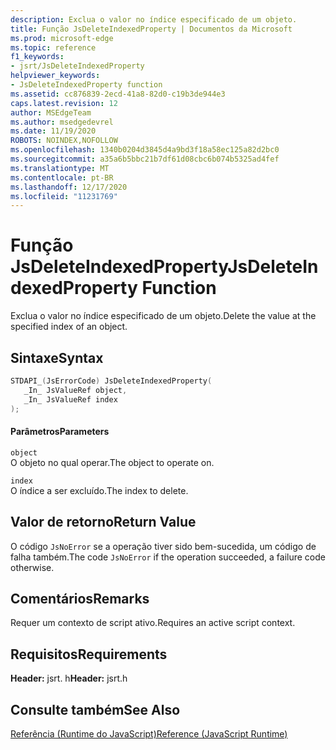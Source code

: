 ```yaml
---
description: Exclua o valor no índice especificado de um objeto.
title: Função JsDeleteIndexedProperty | Documentos da Microsoft
ms.prod: microsoft-edge
ms.topic: reference
f1_keywords:
- jsrt/JsDeleteIndexedProperty
helpviewer_keywords:
- JsDeleteIndexedProperty function
ms.assetid: cc876839-2ecd-41a8-82d0-c19b3de944e3
caps.latest.revision: 12
author: MSEdgeTeam
ms.author: msedgedevrel
ms.date: 11/19/2020
ROBOTS: NOINDEX,NOFOLLOW
ms.openlocfilehash: 1340b0204d3845d4a9bd3f18a58ec125a82d2bc0
ms.sourcegitcommit: a35a6b5bbc21b7df61d08cbc6b074b5325ad4fef
ms.translationtype: MT
ms.contentlocale: pt-BR
ms.lasthandoff: 12/17/2020
ms.locfileid: "11231769"
---
```

# <span data-ttu-id="971b4-103">Função JsDeleteIndexedProperty</span><span class="sxs-lookup"><span data-stu-id="971b4-103">JsDeleteIndexedProperty Function</span></span>

<span data-ttu-id="971b4-104">Exclua o valor no índice especificado de um objeto.</span><span class="sxs-lookup"><span data-stu-id="971b4-104">Delete the value at the specified index of an object.</span></span>  
  
## <span data-ttu-id="971b4-105">Sintaxe</span><span class="sxs-lookup"><span data-stu-id="971b4-105">Syntax</span></span>  
  
```cpp  
STDAPI_(JsErrorCode) JsDeleteIndexedProperty(  
   _In_ JsValueRef object,  
   _In_ JsValueRef index  
);  
```  
  
#### <span data-ttu-id="971b4-106">Parâmetros</span><span class="sxs-lookup"><span data-stu-id="971b4-106">Parameters</span></span>  
 `object`  
 <span data-ttu-id="971b4-107">O objeto no qual operar.</span><span class="sxs-lookup"><span data-stu-id="971b4-107">The object to operate on.</span></span>  
  
 `index`  
 <span data-ttu-id="971b4-108">O índice a ser excluído.</span><span class="sxs-lookup"><span data-stu-id="971b4-108">The index to delete.</span></span>  
  
## <span data-ttu-id="971b4-109">Valor de retorno</span><span class="sxs-lookup"><span data-stu-id="971b4-109">Return Value</span></span>  
 <span data-ttu-id="971b4-110">O código `JsNoError` se a operação tiver sido bem-sucedida, um código de falha também.</span><span class="sxs-lookup"><span data-stu-id="971b4-110">The code `JsNoError` if the operation succeeded, a failure code otherwise.</span></span>  
  
## <span data-ttu-id="971b4-111">Comentários</span><span class="sxs-lookup"><span data-stu-id="971b4-111">Remarks</span></span>  
 <span data-ttu-id="971b4-112">Requer um contexto de script ativo.</span><span class="sxs-lookup"><span data-stu-id="971b4-112">Requires an active script context.</span></span>  
  
## <span data-ttu-id="971b4-113">Requisitos</span><span class="sxs-lookup"><span data-stu-id="971b4-113">Requirements</span></span>  
 <span data-ttu-id="971b4-114">**Header:** jsrt. h</span><span class="sxs-lookup"><span data-stu-id="971b4-114">**Header:** jsrt.h</span></span>  
  
## <span data-ttu-id="971b4-115">Consulte também</span><span class="sxs-lookup"><span data-stu-id="971b4-115">See Also</span></span>  
 [<span data-ttu-id="971b4-116">Referência (Runtime do JavaScript)</span><span class="sxs-lookup"><span data-stu-id="971b4-116">Reference (JavaScript Runtime)</span></span>](../chakra-hosting/reference-javascript-runtime.md)

